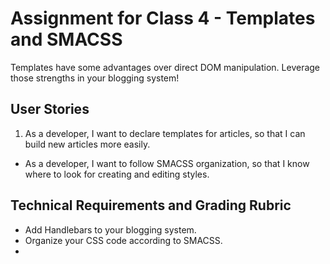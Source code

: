 # Assignment for Class 4 - Templates and SMACSS

Templates have some advantages over direct DOM manipulation. Leverage those strengths in your blogging system!

## User Stories
 1. As a developer, I want to declare templates for articles, so that I can build new articles more easily.
 - As a developer, I want to follow SMACSS organization, so that I know where to look for creating and editing styles.


## Technical Requirements and Grading Rubric
 - Add Handlebars to your blogging system.
 - Organize your CSS code according to SMACSS.
 -

